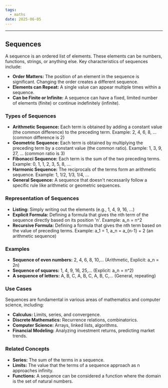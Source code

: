 ```yaml
---
tags:
  - maths
date: 2025-06-05
---
```

---  
## Sequences  
  
A sequence is an ordered list of elements. These elements can be numbers, functions, strings, or anything else. Key characteristics of sequences include:  
  
*   **Order Matters:** The position of an element in the sequence is significant. Changing the order creates a different sequence.  
*   **Elements can Repeat:** A single value can appear multiple times within a sequence.  
*   **Can be Finite or Infinite:** A sequence can have a fixed, limited number of elements (finite) or continue indefinitely (infinite).  
  
### Types of Sequences  
  
*   **Arithmetic Sequence:** Each term is obtained by adding a constant value (the common difference) to the preceding term.  Example: 2, 4, 6, 8, ... (common difference is 2)  
*   **Geometric Sequence:** Each term is obtained by multiplying the preceding term by a constant value (the common ratio). Example: 1, 3, 9, 27, ... (common ratio is 3)  
*   **Fibonacci Sequence:** Each term is the sum of the two preceding terms. Example: 0, 1, 1, 2, 3, 5, 8, ...  
*   **Harmonic Sequence:** The reciprocals of the terms form an arithmetic sequence. Example: 1, 1/2, 1/3, 1/4, ...  
*   **General Sequence:**  A sequence that doesn't necessarily follow a specific rule like arithmetic or geometric sequences.  
  
### Representation of Sequences  
  
*   **Listing:**  Simply writing out the elements (e.g., 1, 4, 9, 16, ...)  
*   **Explicit Formula:** Defining a formula that gives the nth term of the sequence directly based on its position 'n'.  Example: a_n = n^2  
*   **Recursive Formula:** Defining a formula that gives the nth term based on the value of preceding terms. Example:  a_1 = 1, a_n = a_{n-1} + 2  (an arithmetic sequence)  
  
### Examples  
  
*   **Sequence of even numbers:** 2, 4, 6, 8, 10,... (Arithmetic, Explicit: a_n = 2n)  
*   **Sequence of squares:** 1, 4, 9, 16, 25,... (Explicit: a_n = n^2)  
*   **A sequence of letters:** A, B, C, A, B, C, A, B, C,... (General, repeating)  
  
### Use Cases  
  
Sequences are fundamental in various areas of mathematics and computer science, including:  
  
*   **Calculus:** Limits, series, and convergence.  
*   **Discrete Mathematics:**  Recurrence relations, combinatorics.  
*   **Computer Science:**  Arrays, linked lists, algorithms.  
*   **Financial Modeling:**  Analyzing investment returns, predicting market trends.  
  
### Related Concepts  
  
*   **Series:** The sum of the terms in a sequence.  
*   **Limits:** The value that the terms of a sequence approach as n approaches infinity.  
*   **Functions:**  A sequence can be considered a function where the domain is the set of natural numbers.  
